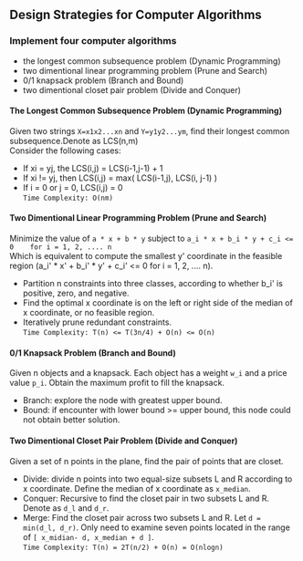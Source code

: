 ## Design Strategies for Computer Algorithms

### Implement four computer algorithms
* the longest common subsequence problem (Dynamic Programming)
* two dimentional linear programming problem (Prune and Search)
* 0/1 knapsack problem (Branch and Bound)
* two dimentional closet pair problem (Divide and Conquer)

#### The Longest Common Subsequence Problem (Dynamic Programming)
Given two strings `X=x1x2...xn` and `Y=y1y2...ym`, find their longest common subsequence.Denote as LCS(n,m)<br />
Consider the following cases:<br />
* If xi = yj, the LCS(i,j) = LCS(i-1,j-1) + 1
* If xi != yj, then LCS(i,j) = max( LCS(i-1,j), LCS(i, j-1) )
* If i = 0 or j = 0, LCS(i,j) = 0
<br />`Time Complexity: O(nm)`

#### Two Dimentional Linear Programming Problem (Prune and Search)
Minimize the value of `a * x + b * y` subject to `a_i * x + b_i * y + c_i <= 0    for i = 1, 2, .... n` <br />
Which is equivalent to compute the smallest y' coordinate in the feasible region (a_i' * x' + b_i' * y' + c_i' <= 0    for i = 1, 2, .... n).<br />
* Partition n constraints into three classes, according to whether b_i' is positive, zero, and negative.
* Find the optimal x coordinate is on the left or right side of the median of x coordinate, or no feasible region.
* Iteratively prune redundant constraints.
<br />`Time Complexity: T(n) <= T(3n/4) + O(n) <= O(n)`

#### 0/1 Knapsack Problem (Branch and Bound)
Given n objects and a knapsack. Each object has a weight `w_i` and a price value `p_i`. Obtain the maximum profit to fill the knapsack.<br />
* Branch: explore the node with greatest upper bound.
* Bound: if encounter with lower bound >= upper bound, this node could not obtain better solution.

#### Two Dimentional Closet Pair Problem (Divide and Conquer)
Given a set of n points in the plane, find the pair of points that are closet.<br />
* Divide: divide n points into two equal-size subsets L and R according to x coordinate. Define the median of x coordinate as `x_median`.
* Conquer: Recursive to find the closet pair in two subsets L and R. Denote as `d_l` and `d_r`.
* Merge: Find the closet pair across two subsets L and R. Let `d = min(d_l, d_r)`. Only need to examine seven points located in the range of `[ x_midian- d, x_median + d ]`. 
<br />`Time Complexity: T(n) = 2T(n/2) + O(n) = O(nlogn)`

